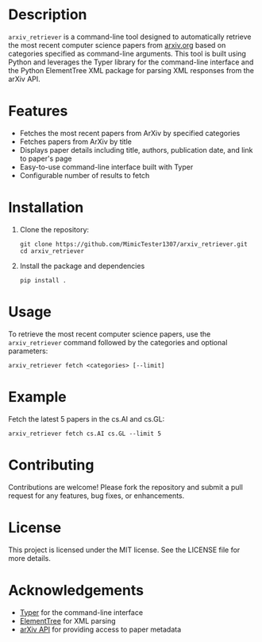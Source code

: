 # Description
`arxiv_retriever` is a command-line tool designed to automatically retrieve the most recent computer science papers from
[arxiv.org](https://arxiv.org/) based on categories specified as command-line arguments. This tool is built using Python
and leverages the Typer library for the command-line interface and the Python ElementTree XML package for parsing XML 
responses from the arXiv API.

# Features
- Fetches the most recent papers from ArXiv by specified categories
- Fetches papers from ArXiv by title
- Displays paper details including title, authors, publication date, and link to paper's page
- Easy-to-use command-line interface built with Typer
- Configurable number of results to fetch

# Installation
1. Clone the repository:
   ```shell
   git clone https://github.com/MimicTester1307/arxiv_retriever.git
   cd arxiv_retriever  
   ```
2. Install the package and dependencies
   ```shell
   pip install .
   ```

# Usage
To retrieve the most recent computer science papers, use the `arxiv_retriever` command followed by the categories and 
optional parameters:
   ```shell
   arxiv_retriever fetch <categories> [--limit]
   ```

# Example
Fetch the latest 5 papers in the cs.AI and cs.GL:
   ```shell
   arxiv_retriever fetch cs.AI cs.GL --limit 5
   ```

# Contributing
Contributions are welcome! Please fork the repository and submit a pull request for any features, bug fixes, or
enhancements.

# License
This project is licensed under the MIT license. See the LICENSE file for more details.

# Acknowledgements
- [Typer](https://typer.tiangolo.com/) for the command-line interface
- [ElementTree](https://docs.python.org/3/library/xml.etree.elementtree.html) for XML parsing
- [arXiv API](https://info.arxiv.org/help/api/basics.html) for providing access to paper metadata
